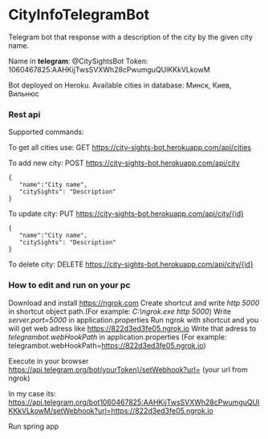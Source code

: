 # CityInfoTelegramBot

Telegram bot that response with a description of the city by the given city name. 

Name in **telegram**: @CitySightsBot
Token: 1060467825:AAHKijTwsSVXWh28cPwumguQUlKKkVLkowM

 
 Bot deployed on Heroku. Available cities in database: Минск, Киев, Вильнюс 
 
 
 ### Rest api
 
 Supported commands:
 
 To get all cities use: GET https://city-sights-bot.herokuapp.com/api/cities 
 
 To add new city: POST https://city-sights-bot.herokuapp.com/api/city 
 ```
 {
	"name":"City name",
	"citySights": "Description"
}
 ```
 
 To update city: PUT https://city-sights-bot.herokuapp.com/api/city/{id}
 ```
 {
	"name":"City name",
	"citySights": "Description"
}
 ```
 To delete city: DELETE https://city-sights-bot.herokuapp.com/api/city/{id}
 
 ### How to edit and run on your pc
 
 Download and install https://ngrok.com
 Create shortcut and write *http 5000* in shortcut object path.(For example: *C:\ngrok.exe http 5000*) 
 Write *server.port=5000* in application.properties
 Run ngrok with shortcut and you will get web adress like https://822d3ed3fe05.ngrok.io
 Write that adress to *telegrambot.webHookPath* in application.properties (For example: telegrambot.webHookPath=https://822d3ed3fe05.ngrok.io)
 
 Execute in your browser https://api.telegram.org/bot(yourToken)/setWebhook?url= (your url from ngrok)
 
 In my case its:
 https://api.telegram.org/bot1060467825:AAHKijTwsSVXWh28cPwumguQUlKKkVLkowM/setWebhook?url=https://822d3ed3fe05.ngrok.io
 
 Run spring app
 
 
